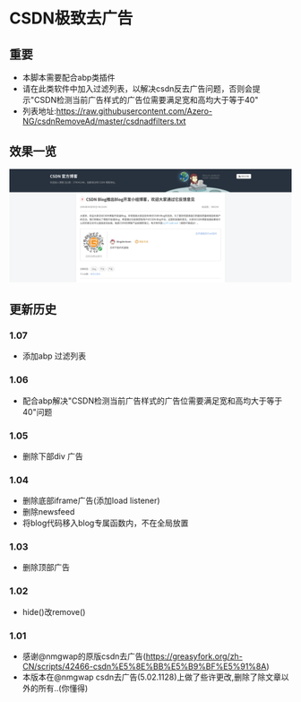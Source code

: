 # CSDN极致去广告
## 重要
- 本脚本需要配合abp类插件
- 请在此类软件中加入过滤列表，以解决csdn反去广告问题，否则会提示"CSDN检测当前广告样式的广告位需要满足宽和高均大于等于40"
- 列表地址:https://raw.githubusercontent.com/Azero-NG/csdnRemoveAd/master/csdnadfilters.txt
## 效果一览
![预览](https://raw.githubusercontent.com/Azero-NG/csdnRemoveAd/master/preview.png)
## 更新历史
### 1.07
- 添加abp 过滤列表
### 1.06
- 配合abp解决"CSDN检测当前广告样式的广告位需要满足宽和高均大于等于40"问题
### 1.05
- 删除下部div 广告
### 1.04
- 删除底部iframe广告(添加load listener)
- 删除newsfeed
- 将blog代码移入blog专属函数内，不在全局放置
### 1.03
- 删除顶部广告
### 1.02
- hide()改remove()
### 1.01
- 感谢@nmgwap的原版csdn去广告(https://greasyfork.org/zh-CN/scripts/42466-csdn%E5%8E%BB%E5%B9%BF%E5%91%8A)
- 本版本在@nmgwap csdn去广告(5.02.1128)上做了些许更改,删除了除文章以外的所有..(你懂得)
